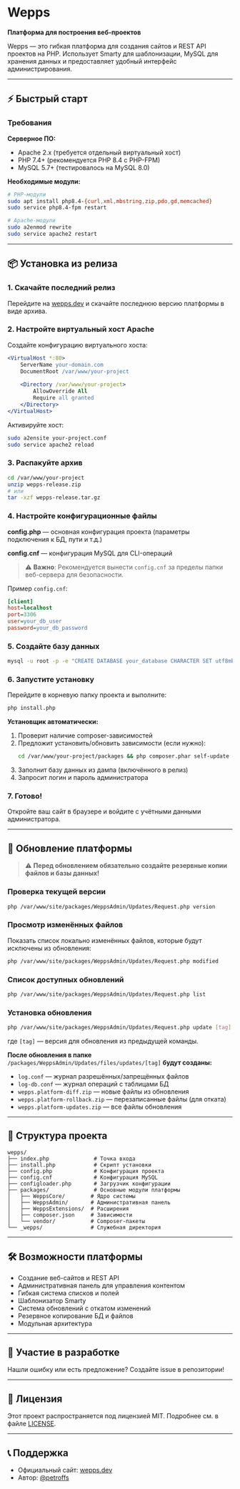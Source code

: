 # Wepps

**Платформа для построения веб-проектов**

Wepps — это гибкая платформа для создания сайтов и REST API проектов на PHP. Использует Smarty для шаблонизации, MySQL для хранения данных и предоставляет удобный интерфейс администрирования.

---

## ⚡ Быстрый старт

### Требования

**Серверное ПО:**
- Apache 2.x (требуется отдельный виртуальный хост)
- PHP 7.4+ (рекомендуется PHP 8.4 с PHP-FPM)
- MySQL 5.7+ (тестировалось на MySQL 8.0)

**Необходимые модули:**

```bash
# PHP-модули
sudo apt install php8.4-{curl,xml,mbstring,zip,pdo,gd,memcached}
sudo service php8.4-fpm restart

# Apache-модули
sudo a2enmod rewrite
sudo service apache2 restart
```

---

## 📦 Установка из релиза

### 1. Скачайте последний релиз

Перейдите на [wepps.dev](https://wepps.dev) и скачайте последнюю версию платформы в виде архива.

### 2. Настройте виртуальный хост Apache

Создайте конфигурацию виртуального хоста:

```apache
<VirtualHost *:80>
    ServerName your-domain.com
    DocumentRoot /var/www/your-project
    
    <Directory /var/www/your-project>
        AllowOverride All
        Require all granted
    </Directory>
</VirtualHost>
```

Активируйте хост:
```bash
sudo a2ensite your-project.conf
sudo service apache2 reload
```

### 3. Распакуйте архив

```bash
cd /var/www/your-project
unzip wepps-release.zip
# или
tar -xzf wepps-release.tar.gz
```

### 4. Настройте конфигурационные файлы

**config.php** — основная конфигурация проекта (параметры подключения к БД, пути и т.д.)

**config.cnf** — конфигурация MySQL для CLI-операций

> ⚠️ **Важно**: Рекомендуется вынести `config.cnf` за пределы папки веб-сервера для безопасности.

Пример `config.cnf`:
```ini
[client]
host=localhost
port=3306
user=your_db_user
password=your_db_password
```

### 5. Создайте базу данных

```bash
mysql -u root -p -e "CREATE DATABASE your_database CHARACTER SET utf8mb4 COLLATE utf8mb4_unicode_ci;"
```

### 6. Запустите установку

Перейдите в корневую папку проекта и выполните:

```bash
php install.php
```

**Установщик автоматически:**
1. Проверит наличие composer-зависимостей
2. Предложит установить/обновить зависимости (если нужно):
   ```bash
   cd /var/www/your-project/packages && php composer.phar self-update && php composer.phar install && cd ../
   ```
3. Заполнит базу данных из дампа (включённого в релиз)
4. Запросит логин и пароль администратора

### 7. Готово!

Откройте ваш сайт в браузере и войдите с учётными данными администратора.

---

## 🔄 Обновление платформы

> ⚠️ **Перед обновлением обязательно создайте резервные копии файлов и базы данных!**

### Проверка текущей версии

```bash
php /var/www/site/packages/WeppsAdmin/Updates/Request.php version
```

### Просмотр изменённых файлов

Показать список локально изменённых файлов, которые будут исключены из обновления:

```bash
php /var/www/site/packages/WeppsAdmin/Updates/Request.php modified
```

### Список доступных обновлений

```bash
php /var/www/site/packages/WeppsAdmin/Updates/Request.php list
```

### Установка обновления

```bash
php /var/www/site/packages/WeppsAdmin/Updates/Request.php update [tag]
```

где `[tag]` — версия для обновления из предыдущей команды.

**После обновления в папке** `/packages/WeppsAdmin/Updates/files/updates/[tag]` **будут созданы:**
- `log.conf` — журнал разрешённых/запрещённых файлов
- `log-db.conf` — журнал операций с таблицами БД
- `wepps.platform-diff.zip` — новые файлы из обновления
- `wepps.platform-rollback.zip` — перезаписанные файлы (для отката)
- `wepps.platform-updates.zip` — все файлы обновления

---

## 📁 Структура проекта

```
wepps/
├── index.php              # Точка входа
├── install.php            # Скрипт установки
├── config.php             # Конфигурация проекта
├── config.cnf             # Конфигурация MySQL
├── configloader.php       # Загрузчик конфигурации
├── packages/              # Основные модули платформы
│   ├── WeppsCore/        # Ядро системы
│   ├── WeppsAdmin/       # Административная панель
│   ├── WeppsExtensions/  # Расширения
│   ├── composer.json     # Зависимости
│   └── vendor/           # Composer-пакеты
└── _wepps/               # Служебная директория
```

---

## 🛠️ Возможности платформы

- Создание веб-сайтов и REST API
- Административная панель для управления контентом
- Гибкая система списков и полей
- Шаблонизатор Smarty
- Система обновлений с откатом изменений
- Резервное копирование БД и файлов
- Модульная архитектура

---

## 🤝 Участие в разработке

Нашли ошибку или есть предложение? Создайте issue в репозитории!

---

## 📄 Лицензия

Этот проект распространяется под лицензией MIT. Подробнее см. в файле [LICENSE](LICENSE).

---

## 📞 Поддержка

- Официальный сайт: [wepps.dev](https://wepps.dev)
- Автор: [@petroffs](https://github.com/petroffs)